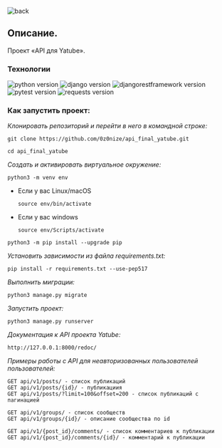 ![back](https://user-images.githubusercontent.com/112638163/233347160-c460d6f1-27ce-4215-ba4b-47ea74000f32.jpg)
## Описание.

Проект «API для Yatube».

### **Технологии**
![python version](https://img.shields.io/badge/Python-3.9.10-yellowgreen?logo=python)
![django version](https://img.shields.io/badge/Django-3.2.16-yellowgreen?logo=django)
![djangorestframework version](https://img.shields.io/badge/djangorestframework-3.12.4-yellowgreen?logo=django)
![pytest version](https://img.shields.io/badge/pytest-6.2.4-yellowgreen?logo=pytest)
![requests version](https://img.shields.io/badge/requests-2.26.0-yellowgreen)

### Как запустить проект:

_Клонировать репозиторий и перейти в него в командной строке:_

```
git clone https://github.com/0z0nize/api_final_yatube.git
```

```
cd api_final_yatube
```

_Cоздать и активировать виртуальное окружение:_

```
python3 -m venv env
```

* Если у вас Linux/macOS

    ```
    source env/bin/activate
    ```

* Если у вас windows

    ```
    source env/Scripts/activate
    ```

```
python3 -m pip install --upgrade pip
```

_Установить зависимости из файла requirements.txt:_

```
pip install -r requirements.txt --use-pep517
```

_Выполнить миграции:_

```
python3 manage.py migrate
```

_Запустить проект:_

```
python3 manage.py runserver
```

_Документация к API проекта Yatube:_

```
http://127.0.0.1:8000/redoc/
```
_Примеры работы с API для неавторизованных пользователей пользователей:_

```
GET api/v1/posts/ - список публикаций
GET api/v1/posts/{id}/ - публикациия
GET api/v1/posts/?limit=100&offset=200 - список публикаций с пагинацией
```

```
GET api/v1/groups/ - список сообществ
GET api/v1/groups/{id}/ - описание сообщества по id
```
```
GET api/v1/{post_id}/comments/ - список комментариев к публикации
GET api/v1/{post_id}/comments/{id}/ - комментарий к публикации
```
